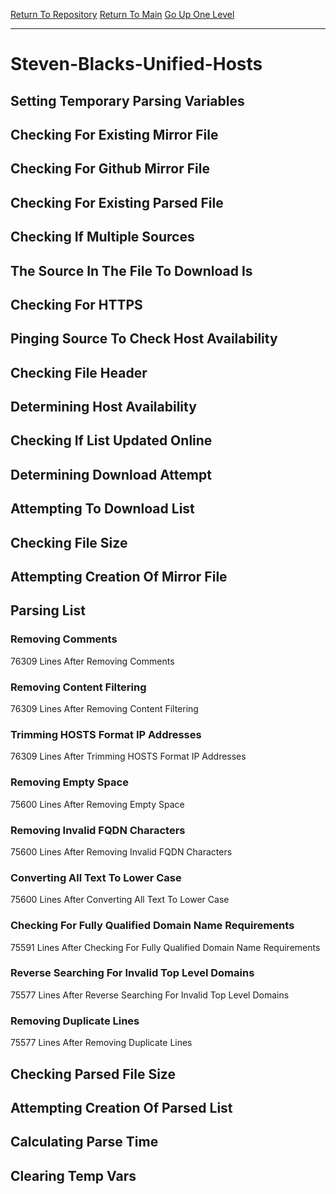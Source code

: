 [Return To Repository](https://github.com/deathbybandaid/piholeparser/)
[Return To Main](https://github.com/deathbybandaid/piholeparser/blob/master/RecentRunLogs/Mainlog.md)
[Go Up One Level](https://github.com/deathbybandaid/piholeparser/blob/master/RecentRunLogs/TopLevelScripts/30-Processing-External-Blacklists.md)
____________________________________
# Steven-Blacks-Unified-Hosts
## Setting Temporary Parsing Variables
## Checking For Existing Mirror File
## Checking For Github Mirror File
## Checking For Existing Parsed File
## Checking If Multiple Sources
## The Source In The File To Download Is
## Checking For HTTPS
## Pinging Source To Check Host Availability
## Checking File Header
## Determining Host Availability
## Checking If List Updated Online
## Determining Download Attempt
## Attempting To Download List
## Checking File Size
## Attempting Creation Of Mirror File
## Parsing List
### Removing Comments
76309 Lines After Removing Comments
### Removing Content Filtering
76309 Lines After Removing Content Filtering
### Trimming HOSTS Format IP Addresses
76309 Lines After Trimming HOSTS Format IP Addresses
### Removing Empty Space
75600 Lines After Removing Empty Space
### Removing Invalid FQDN Characters
75600 Lines After Removing Invalid FQDN Characters
### Converting All Text To Lower Case
75600 Lines After Converting All Text To Lower Case
### Checking For Fully Qualified Domain Name Requirements
75591 Lines After Checking For Fully Qualified Domain Name Requirements
### Reverse Searching For Invalid Top Level Domains
75577 Lines After Reverse Searching For Invalid Top Level Domains
### Removing Duplicate Lines
75577 Lines After Removing Duplicate Lines
## Checking Parsed File Size
## Attempting Creation Of Parsed List
## Calculating Parse Time
## Clearing Temp Vars
